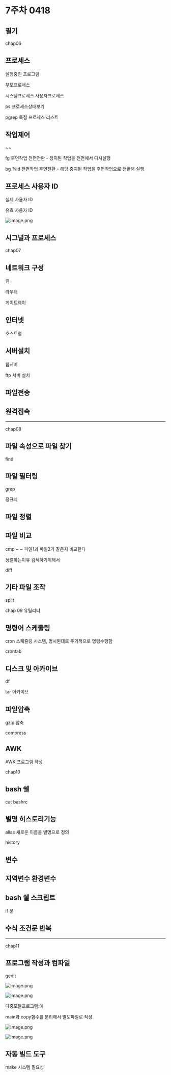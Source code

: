 # 7주차 0418


## 필기 
chap06

## 프로세스

실행중인 프로그램

부모프로세스

시스템프로세스 사용자프로세스

ps 프로세스상태보기

pgrep 특정 프로세스 리스트

## 작업제어

~~

fg 후면작업 전면전환 - 정지된 작업을 전면에서 다시실행

bg %id  전면작업 후면전환 - 해당 중지된 작업을 후면작업으로 전환해 실행

## 프로세스 사용자 ID

실제 사용자 ID

유효 사용자 ID

![image.png](image/image.png)

## 시그널과 프로세스

chap07

## 네트워크 구성

랜 

라우터

게이트웨이

## 인터넷

호스트명

## 서버설치

웹서버

ftp 서버 설치

## 파일전송

## 원격접속

______________

chap08

## 파일 속성으로 파일 찾기

find

## 파일 필터링

grep

정규식

## 파일 정렬

## 파일 비교

cmp ~ ~  파일1과 파일2가 같은지 비교한다

정렬하는이유 검색하기위해서

diff

## 기타 파일 조작

spilt

chap 09 유틸리티

## 명령어 스케줄링

 cron 스케쥴링 시스템,  명시된대로 주기적으로 명령수행함

crontab   

## 디스크 및 아카이브

df

tar 아카이브

## 파일압축

gzip 압축

compress

## AWK
AWK 프로그램 작성

chap10

## bash 쉘

cat bashrc

## 별명 히스토리기능

alias 새로운 이름을 별명으로 정의

history 

## 변수

## 지역변수 환경변수

## bash 쉘 스크립트

if 문 

## 수식 조건문 반복

__________________

chap11

## 프로그램 작성과 컴파일

gedit

![image.png](image/image%201.png)

![image.png](image/image%202.png)

다중모듈프로그램:예

main과 copy함수를 분리해서 별도파일로 작성

![image.png](image/image%203.png)

![image.png](image/image%204.png)

## 자동 빌드 도구

make 시스템 필요성

